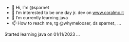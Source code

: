 - 👋 Hi, I’m @sparnet
- 👀 I’m interested to be one day jr. dev on www.coralmc.it
- 🌱 I’m currently learning java
- 📫 How to reach me, tg @whymelooser, ds sparnet_ ...

Started learning java on 01/11/2023 ...
